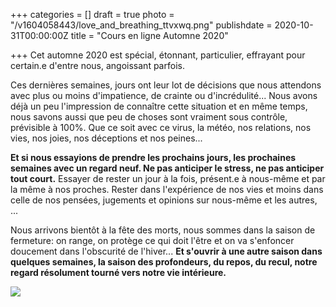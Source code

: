 +++
categories = []
draft = true
photo = "/v1604058443/love_and_breathing_ttvxwq.png"
publishdate = 2020-10-31T00:00:00Z
title = "Cours en ligne Automne 2020"

+++
Cet automne 2020 est spécial, étonnant, particulier, effrayant pour certain.e d'entre nous, angoissant parfois.

  
 Ces dernières semaines, jours ont leur lot de décisions que nous attendons avec plus ou moins d'impatience, de crainte ou d'incrédulité... Nous avons déjà un peu l'impression de connaître cette situation et en même temps, nous savons aussi que peu de choses sont vraiment sous contrôle, prévisible à 100%. Que ce soit avec ce virus, la météo, nos relations, nos vies, nos joies, nos déceptions et nos peines...  
  
**Et si nous essayions de prendre les prochains jours, les prochaines semaines avec un regard neuf. Ne pas anticiper le stress, ne pas anticiper tout court.** Essayer de rester un jour à la fois, présent.e à nous-même et par la même à nos proches. Rester dans l'expérience de nos vies et moins dans celle de nos pensées, jugements et opinions sur nous-même et les autres, ...  
  
 Nous arrivons bientôt à la fête des morts, nous sommes dans la saison de fermeture: on range, on protège ce qui doit l'être et on va s'enfoncer doucement dans l'obscurité de l'hiver... **Et s'ouvrir à une autre saison dans quelques semaines, la saison des profondeurs, du repos, du recul, notre regard résolument tourné vers notre vie intérieure.**

![](https://res.cloudinary.com/dqu7lbbhg/image/upload/c_scale,dpr_auto,q_70,w_680,f_auto/v1604058538/IMG_6034_ls0iwt.jpg)